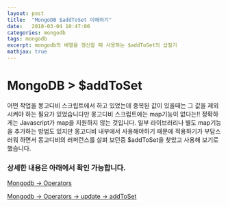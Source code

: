 ```yaml
---
layout: post
title:  "MongoDB $addToSet 이해하기"
date:   2018-03-04 10:47:00
categories: mongodb
tags: mongodb
excerpt: mongodb의 배열을 갱신할 때 사용하는 $addToSet의 삽질기
mathjax: true
---
```


MongoDB > $addToSet
===================
어떤 작업을 몽고디비 스크립트에서 하고 있었는데 중복된 값이 있을때는 그 값을 제외 시켜야 하는 필요가 있었습니다만 
몽고디비 스크립트에는 map기능이 없다는!! 정확하게는 Javascript가 map을 지원하지 않는 것입니다. 일부 라이브러리나 별도 map기능을 추가하는 방법도 있지만
몽고디비 내부에서 사용해야하기 때문에 적용하기가 부담스러워 하면서 몽고디비의 러퍼런스를 살펴 보던중 $addToSet을 찾았고 사용해 보기로 했습니다.    
### 상세한 내용은 아래에서 확인 가능합니다.
[Mongodb -> Operators](https://docs.mongodb.com/manual/reference/operator/)

[Mongodb -> Operators -> update -> addToSet](https://docs.mongodb.com/manual/reference/operator/update/addToSet/)

